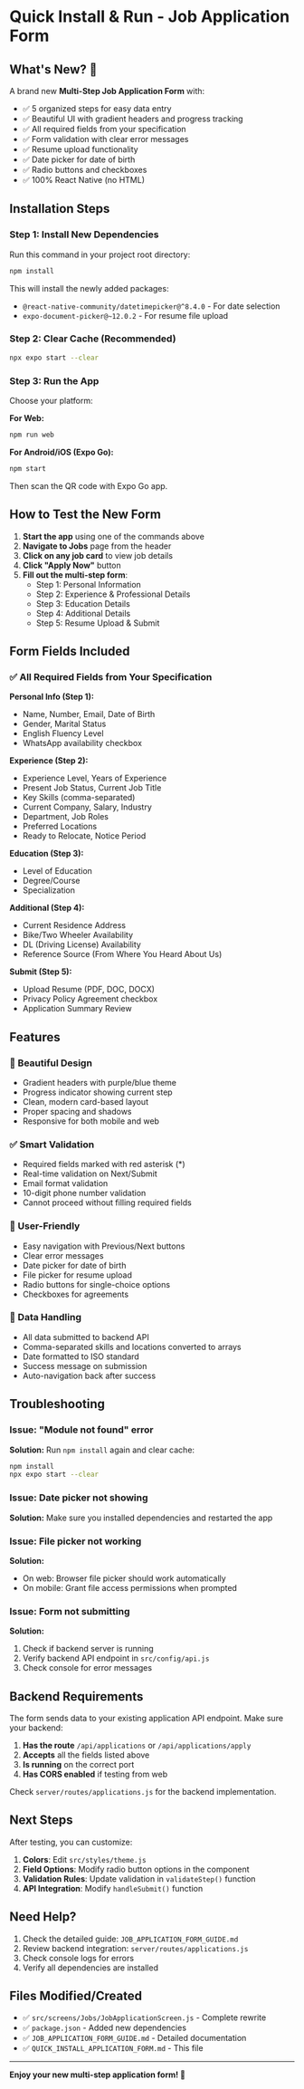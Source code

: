 # Quick Install & Run - Job Application Form

## What's New? 🎉

A brand new **Multi-Step Job Application Form** with:
- ✅ 5 organized steps for easy data entry
- ✅ Beautiful UI with gradient headers and progress tracking
- ✅ All required fields from your specification
- ✅ Form validation with clear error messages
- ✅ Resume upload functionality
- ✅ Date picker for date of birth
- ✅ Radio buttons and checkboxes
- ✅ 100% React Native (no HTML)

## Installation Steps

### Step 1: Install New Dependencies

Run this command in your project root directory:

```bash
npm install
```

This will install the newly added packages:
- `@react-native-community/datetimepicker@^8.4.0` - For date selection
- `expo-document-picker@~12.0.2` - For resume file upload

### Step 2: Clear Cache (Recommended)

```bash
npx expo start --clear
```

### Step 3: Run the App

Choose your platform:

**For Web:**
```bash
npm run web
```

**For Android/iOS (Expo Go):**
```bash
npm start
```
Then scan the QR code with Expo Go app.

## How to Test the New Form

1. **Start the app** using one of the commands above
2. **Navigate to Jobs** page from the header
3. **Click on any job card** to view job details
4. **Click "Apply Now"** button
5. **Fill out the multi-step form**:
   - Step 1: Personal Information
   - Step 2: Experience & Professional Details
   - Step 3: Education Details
   - Step 4: Additional Details
   - Step 5: Resume Upload & Submit

## Form Fields Included

### ✅ All Required Fields from Your Specification

**Personal Info (Step 1):**
- Name, Number, Email, Date of Birth
- Gender, Marital Status
- English Fluency Level
- WhatsApp availability checkbox

**Experience (Step 2):**
- Experience Level, Years of Experience
- Present Job Status, Current Job Title
- Key Skills (comma-separated)
- Current Company, Salary, Industry
- Department, Job Roles
- Preferred Locations
- Ready to Relocate, Notice Period

**Education (Step 3):**
- Level of Education
- Degree/Course
- Specialization

**Additional (Step 4):**
- Current Residence Address
- Bike/Two Wheeler Availability
- DL (Driving License) Availability
- Reference Source (From Where You Heard About Us)

**Submit (Step 5):**
- Upload Resume (PDF, DOC, DOCX)
- Privacy Policy Agreement checkbox
- Application Summary Review

## Features

### 🎨 Beautiful Design
- Gradient headers with purple/blue theme
- Progress indicator showing current step
- Clean, modern card-based layout
- Proper spacing and shadows
- Responsive for both mobile and web

### ✅ Smart Validation
- Required fields marked with red asterisk (*)
- Real-time validation on Next/Submit
- Email format validation
- 10-digit phone number validation
- Cannot proceed without filling required fields

### 📱 User-Friendly
- Easy navigation with Previous/Next buttons
- Clear error messages
- Date picker for date of birth
- File picker for resume upload
- Radio buttons for single-choice options
- Checkboxes for agreements

### 💾 Data Handling
- All data submitted to backend API
- Comma-separated skills and locations converted to arrays
- Date formatted to ISO standard
- Success message on submission
- Auto-navigation back after success

## Troubleshooting

### Issue: "Module not found" error
**Solution:** Run `npm install` again and clear cache:
```bash
npm install
npx expo start --clear
```

### Issue: Date picker not showing
**Solution:** Make sure you installed dependencies and restarted the app

### Issue: File picker not working
**Solution:** 
- On web: Browser file picker should work automatically
- On mobile: Grant file access permissions when prompted

### Issue: Form not submitting
**Solution:** 
1. Check if backend server is running
2. Verify backend API endpoint in `src/config/api.js`
3. Check console for error messages

## Backend Requirements

The form sends data to your existing application API endpoint. Make sure your backend:

1. **Has the route** `/api/applications` or `/api/applications/apply`
2. **Accepts** all the fields listed above
3. **Is running** on the correct port
4. **Has CORS enabled** if testing from web

Check `server/routes/applications.js` for the backend implementation.

## Next Steps

After testing, you can customize:
1. **Colors**: Edit `src/styles/theme.js`
2. **Field Options**: Modify radio button options in the component
3. **Validation Rules**: Update validation in `validateStep()` function
4. **API Integration**: Modify `handleSubmit()` function

## Need Help?

1. Check the detailed guide: `JOB_APPLICATION_FORM_GUIDE.md`
2. Review backend integration: `server/routes/applications.js`
3. Check console logs for errors
4. Verify all dependencies are installed

## Files Modified/Created

- ✅ `src/screens/Jobs/JobApplicationScreen.js` - Complete rewrite
- ✅ `package.json` - Added new dependencies
- ✅ `JOB_APPLICATION_FORM_GUIDE.md` - Detailed documentation
- ✅ `QUICK_INSTALL_APPLICATION_FORM.md` - This file

---

**Enjoy your new multi-step application form! 🚀**

